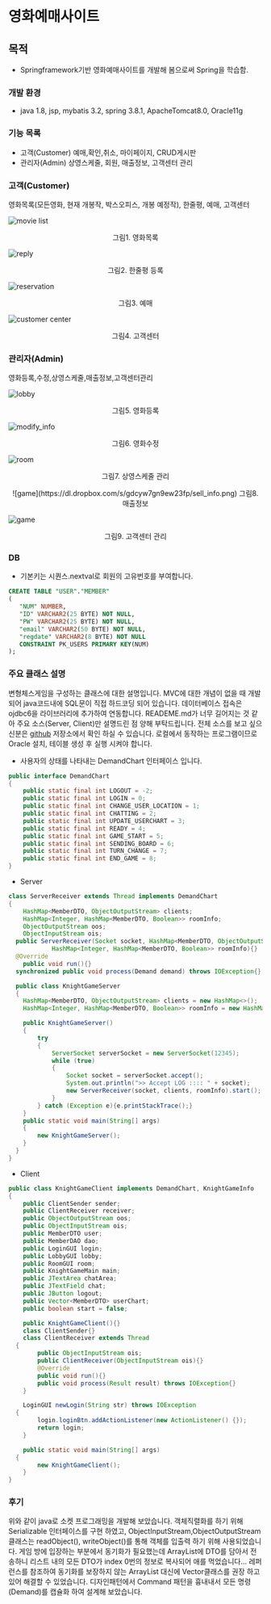 영화예매사이트
============================

목적
----------------------------
* Springframework기반 영화예매사이트를 개발해 봄으로써 Spring을 학습함.

### 개발 환경
* java 1.8, jsp, mybatis 3.2, spring 3.8.1, ApacheTomcat8.0, Oracle11g

### 기능 목록
* 고객(Customer)
예매,확인,취소, 마이페이지, CRUD게시판
* 관리자(Admin)
상영스케줄, 회원, 매출정보, 고객센터 관리

### 고객(Customer)
영화목록(모든영화, 현재 개봉작, 박스오피스, 개봉 예정작), 한줄평, 예매, 고객센터

![movie list](https://dl.dropbox.com/s/cuhb0ax6hcir7ry/movies_rank.png)
<p align="center">그림1. 영화목록</p>

![reply](https://dl.dropbox.com/s/xm5mkffl2tcn5ow/movie_detail.png)
<p align="center">그림2. 한줄평 등록</p>

![reservation](https://dl.dropbox.com/s/mrac540s9g6tffg/movie_seat.png)
<p align="center">그림3. 예매</p>

![customer center](https://dl.dropbox.com/s/mqk6hurt5r8tuj0/customer_center.png)
<p align="center">그림4. 고객센터</p>

### 관리자(Admin)
영화등록,수정,상영스케줄,매출정보,고객센터관리

![lobby](https://dl.dropbox.com/s/8xhkgrf53chiyit/insert_movie.png)
<p align="center">그림5. 영화등록</p>

![modify_info](https://dl.dropbox.com/s/q2erjm7pc4hrouo/update_movie.png)
<p align="center">그림6. 영화수정</p>

![room](https://dl.dropbox.com/s/sfp22jss5k1q7b4/schedule.png)
<p align="center">그림7. 상영스케줄 관리</p>
<p align="center">
![game](https://dl.dropbox.com/s/gdcyw7gn9ew23fp/sell_info.png)
그림8. 매출정보</p>

![game](https://dl.dropbox.com/s/6fvzkxnosj2sc8y/customer_center_mng.png)
<p align="center">그림9. 고객센터 관리</p>

### DB
* 기본키는 시퀀스.nextval로 회원의 고유번호를 부여합니다.
```sql
CREATE TABLE "USER"."MEMBER"
(
   "NUM" NUMBER,
   "ID" VARCHAR2(25 BYTE) NOT NULL,
   "PW" VARCHAR2(25 BYTE) NOT NULL,
   "email" VARCHAR2(50 BYTE) NOT NULL,
   "regdate" VARCHAR2(8 BYTE) NOT NULL
   CONSTRAINT PK_USERS PRIMARY KEY(NUM)
);
```

### 주요 클래스 설명
변형체스게임을 구성하는 클래스에 대한 설명입니다.
MVC에 대한 개념이 없을 때 개발되어 java코드내에 SQL문이 직접 하드코딩 되어 있습니다.
데이터베이스 접속은 ojdbc6을 라이브러리에 추가하여 연동합니다.
READEME.md가 너무 길어지는 것 같아 주요 소스(Server, Client)만 설명드린 점 양해 부탁드립니다.
전체 소스를 보고 싶으신분은 [github](https://github.com/hhk2745/JavaProject_Movie-KnightGame) 저장소에서 확인 하실 수 있습니다. 로컬에서 동작하는 프로그램이므로 Oracle 설치, 테이블 생성 후 실행 시켜야 합니다.

* 사용자의 상태를 나타내는 DemandChart 인터페이스 입니다.
```java
public interface DemandChart
{
	public static final int LOGOUT = -2;
	public static final int LOGIN = 0;
	public static final int CHANGE_USER_LOCATION = 1;
	public static final int CHATTING = 2;
	public static final int UPDATE_USERCHART = 3;
	public static final int READY = 4;
	public static final int GAME_START = 5;
	public static final int SENDING_BOARD = 6;
	public static final int TURN_CHANGE = 7;
	public static final int END_GAME = 8;
}
```

* Server

```java
class ServerReceiver extends Thread implements DemandChart
{
	HashMap<MemberDTO, ObjectOutputStream> clients;
	HashMap<Integer, HashMap<MemberDTO, Boolean>> roomInfo;
	ObjectOutputStream oos;
	ObjectInputStream ois;
  public ServerReceiver(Socket socket, HashMap<MemberDTO, ObjectOutputStream> clients,
			HashMap<Integer, HashMap<MemberDTO, Boolean>> roomInfo){}
  @Override
	public void run(){}
  synchronized public void process(Demand demand) throws IOException{}

  public class KnightGameServer
  {
  	HashMap<MemberDTO, ObjectOutputStream> clients = new HashMap<>();
  	HashMap<Integer, HashMap<MemberDTO, Boolean>> roomInfo = new HashMap<>();

  	public KnightGameServer()
  	{
  		try
  		{
  			ServerSocket serverSocket = new ServerSocket(12345);
  			while (true)
  			{
  				Socket socket = serverSocket.accept();
  				System.out.println(">> Accept LOG :::: " + socket);
  				new ServerReceiver(socket, clients, roomInfo).start();
  			}
  		} catch (Exception e){e.printStackTrace();}
  	}
  	public static void main(String[] args)
  	{
  		new KnightGameServer();
  	}
  }
}
```

* Client

```Java
public class KnightGameClient implements DemandChart, KnightGameInfo
{
	public ClientSender sender;
	public ClientReceiver receiver;
	public ObjectOutputStream oos;
	public ObjectInputStream ois;
	public MemberDTO user;
	public MemberDAO dao;
	public LoginGUI login;
	public LobbyGUI lobby;
	public RoomGUI room;
	public KnightGameMain main;
	public JTextArea chatArea;
	public JTextField chat;
	public JButton logout;
	public Vector<MemberDTO> userChart;
	public boolean start = false;

	public KnightGameClient(){}
	class ClientSender{}
	class ClientReceiver extends Thread
  {
		public ObjectInputStream ois;
		public ClientReceiver(ObjectInputStream ois){}
		@Override
		public void run(){}
		public void process(Result result) throws IOException{}
	}

	LoginGUI newLogin(String str) throws IOException
  {
		login.loginBtn.addActionListener(new ActionListener() {});
		return login;
	}

	public static void main(String[] args)
  {
		new KnightGameClient();
	}
}
```

### 후기

위와 같이 java로 소켓 프로그래밍을 개발해 보았습니다.
객체직렬화를 하기 위해 Serializable 인터페이스를 구현 하였고,
ObjectInputStream,ObjectOutputStream클래스는 readObject(), writeObject()를 통해 객체를 입출력 하기 위해 사용되었습니다.
게임 방에 입장하는 부분에서 동기화가 필요했는데 ArrayList에 DTO를 담아서 전송하니 리스트 내의 모든 DTO가 index 0번의 정보로 복사되어 애를 먹었습니다... 레퍼런스를 참조하여 동기화를 보장하지 않는 ArrayList 대신에 Vector클래스를 권장 하고 있어 해결할 수 있었습니다.
디자인패턴에서 Command 패턴을 흉내내서 모든 명령(Demand)를 캡슐화 하여 설계해 보았습니다.
